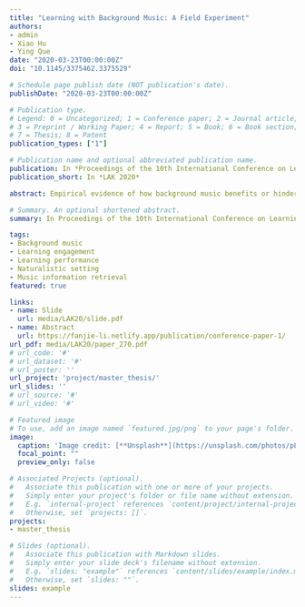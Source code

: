 ```yaml
---
title: "Learning with Background Music: A Field Experiment"
authors:
- admin
- Xiao Hu
- Ying Que
date: "2020-03-23T00:00:00Z"
doi: "10.1145/3375462.3375529"

# Schedule page publish date (NOT publication's date).
publishDate: "2020-03-23T00:00:00Z"

# Publication type.
# Legend: 0 = Uncategorized; 1 = Conference paper; 2 = Journal article;
# 3 = Preprint / Working Paper; 4 = Report; 5 = Book; 6 = Book section;
# 7 = Thesis; 8 = Patent
publication_types: ["1"]

# Publication name and optional abbreviated publication name.
publication: In *Proceedings of the 10th International Conference on Learning Analytics & Knowledge (LAK 2020)*
publication_short: In *LAK 2020*

abstract: Empirical evidence of how background music benefits or hinders learning becomes the crux of optimizing music recommendation in educational setings. This study aims to further probe the underlying mechanism through an experiment in naturalistic seting. 30 participants were recruited to join a field experiment which was conducted in their own study places for one week. During the experiment, participants were asked to conduct learning sessions with music in the background and collect music tracks they deemed suitable for learning using a novel mobilebased music discovery application. A set of participant-related, context-related, and music-related data were collected via a preexperiment questionnaire, surveys popped up in the music app, and the logging system of the music app. Preliminary results reveal correlations between certain music characteristics and learners’ task engagement and perceived task performance. This study is expected to provide evidence for understanding cognitive and emotional dimensions of background music during learning, as well as implications for the role of personalization in the selection of background music for facilitating learning.

# Summary. An optional shortened abstract.
summary: In Proceedings of the 10th International Conference on Learning Analytics & Knowledge (LAK 2020).

tags:
- Background music
- Learning engagement
- Learning performance
- Naturalistic setting
- Music information retrieval
featured: true

links:
- name: Slide
  url: media/LAK20/slide.pdf
- name: Abstract
  url: https://fanjie-li.netlify.app/publication/conference-paper-1/
url_pdf: media/LAK20/paper_270.pdf
# url_code: '#'
# url_dataset: '#'
# url_poster: ''
url_project: 'project/master_thesis/'
url_slides: ''
# url_source: '#'
# url_video: '#'

# Featured image
# To use, add an image named `featured.jpg/png` to your page's folder. 
image:
  caption: 'Image credit: [**Unsplash**](https://unsplash.com/photos/pLCdAaMFLTE)'
  focal_point: ""
  preview_only: false

# Associated Projects (optional).
#   Associate this publication with one or more of your projects.
#   Simply enter your project's folder or file name without extension.
#   E.g. `internal-project` references `content/project/internal-project/index.md`.
#   Otherwise, set `projects: []`.
projects:
- master_thesis

# Slides (optional).
#   Associate this publication with Markdown slides.
#   Simply enter your slide deck's filename without extension.
#   E.g. `slides: "example"` references `content/slides/example/index.md`.
#   Otherwise, set `slides: ""`.
slides: example
---
```




